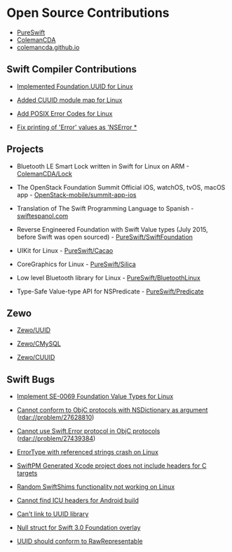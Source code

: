 # Open Source Contributions

- [PureSwift](https://github.com/PureSwift)
- [ColemanCDA](https://github.com/colemancda)
- [colemancda.github.io](http://colemancda.github.io)

## Swift Compiler Contributions

- [Implemented Foundation.UUID for Linux](https://github.com/apple/swift-corelibs-foundation/commits?author=colemancda)

- [Added CUUID module map for Linux](https://github.com/apple/swift/pull/3107)

- [Add POSIX Error Codes for Linux](https://github.com/apple/swift/pull/6707)

- [Fix printing of 'Error' values as 'NSError *](https://github.com/apple/swift/commit/a00fa74b8d0e7183b1697101ce4afe9ced7a91a7)

## Projects

- Bluetooth LE Smart Lock written in Swift for Linux on ARM - [ColemanCDA/Lock](https://github.com/colemancda/Lock)

- The OpenStack Foundation Summit Official iOS, watchOS, tvOS, macOS app - [OpenStack-mobile/summit-app-ios](https://github.com/OpenStack-mobile/summit-app-ios)

- Translation of The Swift Programming Language to Spanish - [swiftespanol.com](https://www.swiftespanol.com)

- Reverse Engineered Foundation with Swift Value types (July 2015, before Swift was open sourced) - [PureSwift/SwiftFoundation](https://github.com/PureSwift/SwiftFoundation)

- UIKit for Linux - [PureSwift/Cacao](https://github.com/PureSwift/Cacao)

- CoreGraphics for Linux - [PureSwift/Silica](https://github.com/PureSwift/Silica)

- Low level Bluetooth library for Linux - [PureSwift/BluetoothLinux](https://github.com/PureSwift/BluetoothLinux)

- Type-Safe Value-type API for NSPredicate - [PureSwift/Predicate](https://github.com/PureSwift/Predicate)

## Zewo

- [Zewo/UUID](https://github.com/ZewoGraveyard/UUID/blob/master/Sources/UUID.swift)

- [Zewo/CMySQL](https://github.com/ZewoGraveyard/CMySQL)

- [Zewo/CUUID](https://github.com/ZewoGraveyard/CUUID)

## Swift Bugs

- [Implement SE-0069 Foundation Value Types for Linux](https://bugs.swift.org/browse/SR-1756)

- [Cannot conform to ObjC protocols with NSDictionary as argument](https://bugs.swift.org/browse/SR-2227) ([rdar://problem/27628810](rdar://problem/27628810))

- [Cannot use Swift.Error protocol in ObjC protocols]() ([rdar://problem/27439384](rdar://problem/27439384))

- [ErrorType with referenced strings crash on Linux](https://bugs.swift.org/browse/SR-175)

- [SwiftPM Generated Xcode project does not include headers for C targets](https://bugs.swift.org/browse/SR-2949)

- [Random SwiftShims functionality not working on Linux](https://bugs.swift.org/browse/SR-2938)

- [Cannot find ICU headers for Android build](https://bugs.swift.org/browse/SR-1409)

- [Can't link to UUID library](https://bugs.swift.org/browse/SR-83)

- [Null struct for Swift 3.0 Foundation overlay](https://bugs.swift.org/browse/SR-1880)

- [UUID should conform to RawRepresentable](https://bugs.swift.org/browse/SR-1858)
